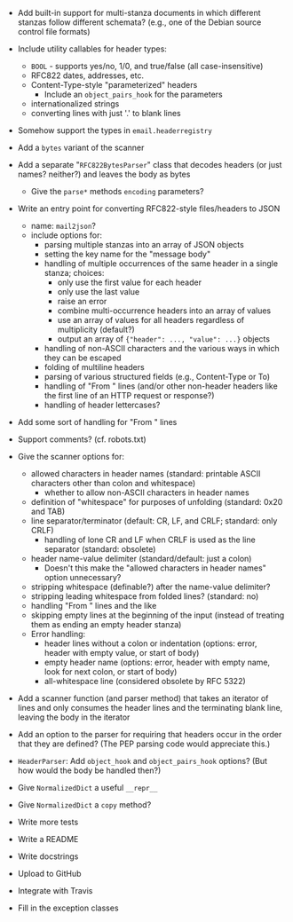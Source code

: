 - Add built-in support for multi-stanza documents in which different stanzas
  follow different schemata? (e.g., one of the Debian source control file
  formats)

- Include utility callables for header types:
    - `BOOL` - supports yes/no, 1/0, and true/false (all case-insensitive)
    - RFC822 dates, addresses, etc.
    - Content-Type-style "parameterized" headers
        - Include an `object_pairs_hook` for the parameters
    - internationalized strings
    - converting lines with just '.' to blank lines

- Somehow support the types in `email.headerregistry`

- Add a `bytes` variant of the scanner
- Add a separate "`RFC822BytesParser`" class that decodes headers (or just
  names? neither?) and leaves the body as bytes
    - Give the `parse*` methods `encoding` parameters?

- Write an entry point for converting RFC822-style files/headers to JSON
    - name: `mail2json`?
    - include options for:
        - parsing multiple stanzas into an array of JSON objects
        - setting the key name for the "message body"
        - handling of multiple occurrences of the same header in a single
          stanza; choices:
            - only use the first value for each header
            - only use the last value
            - raise an error
            - combine multi-occurrence headers into an array of values
            - use an array of values for all headers regardless of multiplicity
              (default?)
            - output an array of `{"header": ..., "value": ...}` objects
        - handling of non-ASCII characters and the various ways in which they
          can be escaped
        - folding of multiline headers
        - parsing of various structured fields (e.g., Content-Type or To)
        - handling of "From " lines (and/or other non-header headers like the
          first line of an HTTP request or response?)
        - handling of header lettercases?

- Add some sort of handling for "From " lines
- Support comments? (cf. robots.txt)

- Give the scanner options for:
   - allowed characters in header names (standard: printable ASCII characters
     other than colon and whitespace)
       - whether to allow non-ASCII characters in header names
   - definition of "whitespace" for purposes of unfolding (standard: 0x20 and
     TAB)
   - line separator/terminator (default: CR, LF, and CRLF; standard: only CRLF)
       - handling of lone CR and LF when CRLF is used as the line separator
         (standard: obsolete)
   - header name-value delimiter (standard/default: just a colon)
       - Doesn't this make the "allowed characters in header names" option
         unnecessary?
   - stripping whitespace (definable?) after the name-value delimiter?
   - stripping leading whitespace from folded lines? (standard: no)
   - handling "From " lines and the like
   - skipping empty lines at the beginning of the input (instead of treating
     them as ending an empty header stanza)
   - Error handling:
       - header lines without a colon or indentation (options: error, header
         with empty value, or start of body)
       - empty header name (options: error, header with empty name, look for
         next colon, or start of body)
       - all-whitespace line (considered obsolete by RFC 5322)

- Add a scanner function (and parser method) that takes an iterator of lines
  and only consumes the header lines and the terminating blank line, leaving
  the body in the iterator

- Add an option to the parser for requiring that headers occur in the order
  that they are defined?  (The PEP parsing code would appreciate this.)

- `HeaderParser`: Add `object_hook` and `object_pairs_hook` options? (But how
  would the body be handled then?)

- Give `NormalizedDict` a useful `__repr__`
- Give `NormalizedDict` a `copy` method?

- Write more tests
- Write a README
- Write docstrings
- Upload to GitHub
- Integrate with Travis

- Fill in the exception classes
